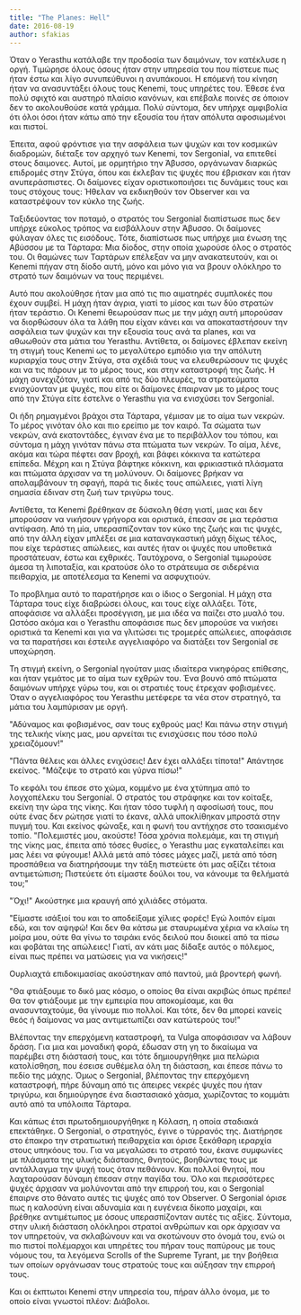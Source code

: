 ```yaml
---
title: "The Planes: Hell"
date: 2016-08-19
author: sfakias
---
```


Όταν ο Yerasthu κατάλαβε την προδοσία των δαιμόνων, τον κατέκλυσε η οργή.
Τιμώρησε όλους όσους ήταν στην υπηρεσία του που πίστευε πως ήταν έστω και λίγο
συνυπεύθυνοι η ανυπάκουοι. Η επόμενή του κίνηση ήταν να ανασυντάξει όλους τους
Kenemi, τους υπηρέτες του. Έθεσε ένα πολύ σφιχτό και αυστηρό πλαίσιο κανόνων,
και επέβαλε ποινές σε όποιον δεν το ακολουθούσε κατά γράμμα. Πολύ σύντομα, δεν
υπήρχε αμφιβολία ότι όλοι όσοι ήταν κάτω από την εξουσία του ήταν απόλυτα
αφοσιωμένοι και πιστοί.



Έπειτα, αφού φρόντισε για την ασφάλεια των ψυχών και τον κοσμικών διαδρομών,
διέταξε τον αρχηγό των Kenemi, τον Sergonial, να επιτεθεί στους δαιμονες.
Αυτοί, με ορμητήριο την Άβυσσο, οργάνωναν διαρκώς επιδρομές στην Στύγα, όπου
και έκλεβαν τις ψυχές που έβρισκαν και ήταν ανυπεράσπιστες. Οι δαίμονες είχαν
οριστικοποιήσει τις δυνάμεις τους και τους στόχους τους: Ήθελαν να εκδικηθούν
τον Observer και να καταστρέψουν τον κύκλο της ζωής.



Ταξιδεύοντας τον ποταμό, ο στρατός του Sergonial διαπίστωσε πως δεν υπήρχε
εύκολος τρόπος να εισβάλλουν στην Άβυσσο. Οι δαίμονες φύλαγαν όλες τις
εισόδους. Τότε, διαπίστωσε πως υπήρχε μια ένωση της Αβύσσου με τα Τάρταρα: Μια
δίοδος, στην οποία χωρούσε όλος ο στρατός του. Οι θαμώνες των Ταρτάρων
επέλεξαν να μην ανακατευτούν, και οι Kenemi πήγαν στη δίοδο αυτή, μόνο και
μόνο για να βρουν ολόκληρο το στρατό των δαιμόνων να τους περιμένει.



Αυτό που ακολούθησε ήταν μια από τις πιο αιματηρές συμπλοκές που έχουν συμβεί.
Η μάχη ήταν άγρια, γιατί το μίσος και των δύο στρατών ήταν τεράστιο. Οι Kenemi
θεωρούσαν πως με την μάχη αυτή μπορούσαν να διορθώσουν όλα τα λάθη που είχαν
κάνει και να αποκαταστήσουν την ασφάλεια των ψυχών και την εξουσία τους ανά τα
planes, και να αθωωθούν στα μάτια του Yerasthu. Αντίθετα, οι δαίμονες έβλεπαν
εκείνη τη στιγμή τους Kenemi ως το μεγαλύτερο εμπόδιο για την απόλυτη
κυριαρχία τους στην Στύγα, στα σχέδιά τους να ελευθερώσουν τις ψυχές και να
τις πάρουν με το μέρος τους, και στην καταστροφή της ζωής. Η μάχη συνεχιζόταν,
γιατί και από τις δύο πλευρές, τα στρατεύματα ενισχύονταν με ψυχές, που είτε
οι δαίμονες έπαιρναν με το μέρος τους από την Στύγα είτε έστελνε ο Yerasthu
για να ενισχύσει τον Sergonial.



Οι ήδη ρημαγμένοι βράχοι στα Τάρταρα, γέμισαν με το αίμα των νεκρών. Το μέρος
γινόταν όλο και πιο ερείπιο με τον καιρό. Τα σώματα των νεκρών, ανά
εκατοντάδες, έγιναν ένα με το περιβάλλον του τόπου, και σύντομα η μάχη γινόταν
πάνω στα πτώματα των νεκρών. Το αίμα, λένε, ακόμα και τώρα πέφτει σαν βροχή,
και βάφει κόκκινα τα κατώτερα επίπεδα. Μέχρη και η Στύγα βάφτηκε κόκκινη, και
φρικιαστικά πλάσματα και πτώματα άρχισαν να τη μολύνουν. Οι δαίμονες βρήκαν να
απολαμβάνουν τη σφαγή, παρά τις δικές τους απώλειες, γιατί λίγη σημασία έδιναν
στη ζωή των τριγύρω τους.



Αντίθετα, τα Kenemi βρέθηκαν σε δύσκολη θέση γιατί, μιας και δεν μπορούσαν να
νικήσουν γρήγορα και οριστικά, έπεσαν σε μια τεράστια αντίφαση. Από τη μία,
υπερασπίζονταν τον κύκο της ζωής και τις ψυχές, από την άλλη είχαν μπλέξει σε
μια καταναγκαστική μάχη δίχως τέλος, που είχε τεράστιες απώλειες, και αυτές
ήταν οι ψυχές που υποθετικά προστάτευαν, έστω και εχθρικές. Ταυτόχρονα, ο
Sergonial τιμωρούσε άμεσα τη λιποταξία, και κρατούσε όλο το στράτευμα σε
σιδερένια πειθαρχία, με αποτέλεσμα τα Kenemi να ασφυχτιούν.



Το προβλημα αυτό το παρατήρησε και ο ίδιος ο Sergonial. Η μάχη στα Τάρταρα
τους είχε διαβρώσει όλους, και τους είχε αλλάξει. Τότε, αποφάσισε να αλλάξει
προσέγγιση, με μια ιδέα να παίζει στο μυαλό του. Ωστόσο ακόμα και ο Yerasthu
αποφάσισε πως δεν μπορούσε να νικήσει οριστικά τα Kenemi και για να γλιτώσει
τις τρομερές απώλειες, αποφάσισε να τα παρατήσει και έστειλε αγγελιαφόρο να
διατάξει τον Sergonial σε υποχώρηση.



Τη στιγμή εκείνη, ο Sergonial ηγούταν μιας ιδιαίτερα νικηφόρας επίθεσης, και
ήταν γεμάτος με το αίμα των εχθρών του. Ένα βουνό από πτώματα δαιμόνων υπήρχε
γύρω του, και οι στρατιές τους έτρεχαν φοβισμένες. Όταν ο αγγελιαφόρος του
Yerasthu μετέφερε τα νέα στον στρατηγό, τα μάτια του λαμπύρισαν με οργή.



"Αδύναμος και φοβισμένος, σαν τους εχθρούς μας! Και πάνω στην στιγμή της
τελικής νίκης μας, μου αρνείται τις ενισχύσεις που τόσο πολύ χρειαζόμουν!"



"Πάντα θέλεις και άλλες ενιχύσεις! Δεν έχει αλλάξει τίποτα!" Απάντησε εκείνος.
"Μάζεψε το στρατό και γύρνα πίσω!"



Το κεφάλι του έπεσε στο χώμα, κομμένο με ένα χτύπημα από το λογχοπέλεκυ του
Sergonial. Ο στρατός του στράφηκε και τον κοίταξε, εκείνη την ώρα της νίκης.
Και ήταν τόσο τυφλή η αφοσίωσή τους, που ούτε ένας δεν ρώτησε γιατί το έκανε,
αλλά υποκλίθηκαν μπροστά στην πυγμή του. Και εκείνος φώναξε, και η φωνή του
αντήχησε στο τσακισμένο τοπίο. "Πολεμιστές μου, ακούστε! Τόσα χρόνια πολεμάμε,
και τη στιγμή της νίκης μας, έπειτα από τόσες θυσίες, ο Yerasthu μας
εγκαταλείπει και μας λέει να φύγουμε! Αλλά μετά από τόσες μάχες μαζί, μετά από
τόση προσπάθεια να διατηρήσουμε την τάξη πιστεύετε ότι μας αξίζει τέτοια
αντιμετώπιση; Πιστεύετε ότι είμαστε δούλοι του, να κάνουμε τα θελήματά του;"



"Όχι!" Ακούστηκε μια κραυγή από χιλιάδες στόματα.



"Είμαστε ισάξιοί του και το αποδείξαμε χίλιες φορές! Εγώ λοιπόν είμαι εδώ, και
τον αψηφώ! Και δεν θα κάτσω με σταυρωμένα χέρια να κλαίω τη μοίρα μου, ούτε θα
γίνω το τσιράκι ενός δειλού που διοικεί από τα πίσω και φοβάται της απώλειες!
Γιατί, αν κάτι μας δίδαξε αυτός ο πόλεμος, είναι πως πρέπει να ματώσεις για να
νικήσεις!"



Ουρλιαχτά επιδοκιμασίας ακούστηκαν από παντού, μιά βροντερή φωνή.



"Θα φτιάξουμε το δικό μας κόσμο, ο οποίος θα είναι ακριβώς όπως πρέπει! Θα τον
φτιάξουμε με την εμπειρία που αποκομίσαμε, και θα ανασυνταχτούμε, θα γίνουμε
πιο πολλοί. Και τότε, δεν θα μπορεί κανείς θεός ή δαίμονας να μας
αντιμετωπίζει σαν κατώτερούς του!"



Βλέποντας την επερχόμενη καταστροφή, τα Vulga αποφάσισαν να λάβουν δράση. Για
μια και μοναδική φορά, έδωσαν στη γη το δικαίωμα να παρέμβει στη διάστασή
τους, και τότε δημιουργήθηκε μια πελώρια κατολίσθηση, που έσεισε συθέμελα όλη
τη διάσταση, και έπεσε πάνω το πεδίο της μάχης. Όμως ο Sergonial, βλέποντας
την επερχόμενη καταστροφή, πήρε δύναμη από τις άπειρες νεκρές ψυχές που ήταν
τριγύρω, και δημιούργησε ένα διαστασιακό χάσμα, χωρίζοντας το κομμάτι αυτό από
τα υπόλοιπα Τάρταρα.



Και κάπως έτσι πρωτοδημιουργήθηκε η Κόλαση, η οποία σταδιακά επεκτάθηκε. O
Sergonial, ο στρατηγός, έγινε ο τύρρανός της. Διατήρησε στο έπακρο την
στρατιωτική πειθαρχεία και όρισε ξεκάθαρη ιεραρχία στους υπηκόους του. Για να
μεγαλώσει το στρατό του, έκανε συμφωνίες με πλάσματα της υλικής διάστασης,
θνητούς, βοηθώντας τους με αντάλλαγμα την ψυχή τους όταν πεθάνουν. Και πολλοί
θνητοί, που λαχταρούσαν δύναμη έπεσαν στην παγίδα του. Όλο και περισσότερες
ψυχές άρχισαν να μολύνονται από την επιρροή του, και ο Sergonial έπαιρνε στο
θάνατο αυτές τις ψυχές από τον Observer. Ο Sergonial όρισε πως η καλοσύνη
είναι αδυναμία και η ευγένεια δίκοπο μαχαίρι, και βρέθηκε αντιμέτωπος με όσους
υπερασπίζονταν αυτές τις αξίες. Σύντομα, στην υλική διάσταση ολόκληροι στρατοί
ανθρώπων και ορκ άρχισαν να τον υπηρετούν, να σκλαβώνουν και να σκοτώνουν στο
όνομά του, ενώ οι πιο πιστοί πολέμαρχοι και υπηρέτες του πήραν τους παπύρους
με τους νόμους του, τα λεγόμενα Scrolls of the Supreme Tyrant, με την βοήθεια
των οποίων οργάνωσαν τους στρατούς τους και αύξησαν την επιρροή τους.



Και οι έκπτωτοι Kenemi στην υπηρεσία του, πήραν άλλο όνομα, με το οποίο είναι
γνωστοί πλέον: Διάβολοι.

